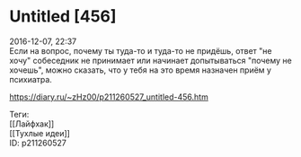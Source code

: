 Untitled [456]
===============

   
 2016-12-07, 22:37   
  Если на вопрос, почему ты туда-то и туда-то не придёшь, ответ "не хочу" собеседник не принимает или начинает допытываться "почему не хочешь", можно сказать, что у тебя на это время назначен приём у психиатра.   
    
 <https://diary.ru/~zHz00/p211260527_untitled-456.htm>   
   
 Теги:   
 [[Лайфхак]]   
 [[Тухлые идеи]]   
 ID: p211260527